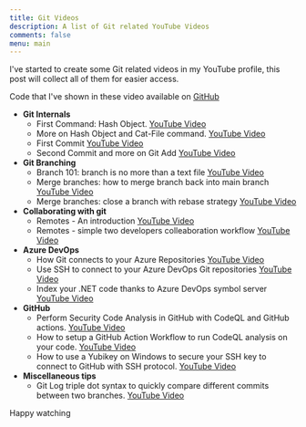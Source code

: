 ```yaml
---
title: Git Videos
description: A list of Git related YouTube Videos
comments: false
menu: main
---
```


I've started to create some Git related videos in my YouTube profile, this post will collect all of them for easier access.

Code that I've shown in these video available on [GitHub](https://github.com/alkampfergit/GitCoursePublic)

- **Git Internals**
  - First Command: Hash Object. [YouTube Video](https://youtu.be/oSX9XBoZLRk) 
  - More on Hash Object and Cat-File command. [YouTube Video](https://youtu.be/KJ34Nw6Pco0)
  - First Commit [YouTube Video](https://youtu.be/1YK2utXGUVA)
  - Second Commit and more on Git Add [YouTube Video](https://youtu.be/pR9FtRYSZ8c)
- **Git Branching**
  - Branch 101: branch is no more than a text file [YouTube Video](https://youtu.be/jPqeAOghyTA)
  - Merge branches: how to merge branch back into main branch [YouTube Video](https://youtu.be/7OVa5qsHZVw)
  - Merge branches: close a branch with rebase strategy [YouTube Video](https://youtu.be/ZzLcYH9wjng)
- **Collaborating with git**
  - Remotes - An introduction [YouTube Video](https://youtu.be/S0LcsBekjeM)
  - Remotes - simple two developers colleaboration workflow [YouTube Video](https://youtu.be/KfJgrid2MzI)
- **Azure DevOps**
  - How Git connects to your Azure Repositories [YouTube Video](https://youtu.be/SmadNFAnQf8)
  - Use SSH to connect to your Azure DevOps Git repositories [YouTube Video](https://youtu.be/kzLJna_aqIM)
  - Index your .NET code thanks to Azure DevOps symbol server [YouTube Video](https://youtu.be/XDKLDOfdb0k)  
- **GitHub**
  - Perform Security Code Analysis in GitHub with CodeQL and GitHub actions. [YouTube Video](https://youtu.be/5x0FXK0rUT0)
  - How to setup a GitHub Action Workflow to run CodeQL analysis on your code. [YouTube Video](https://youtu.be/syNCq7h-CNA)
  - How to use a Yubikey on Windows to secure your SSH key to connect to GitHub with SSH protocol. [YouTube Video](https://youtu.be/vRYkiHBHehI)
- **Miscellaneous tips**
  - Git Log triple dot syntax to quickly compare different commits between two branches. [YouTube Video](https://youtu.be/FjH2jo70XRg) 

Happy watching